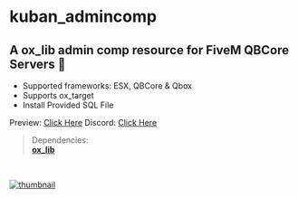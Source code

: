 # kuban_admincomp
## A ox_lib admin comp resource for FiveM QBCore Servers 💭

- Supported frameworks: ESX, QBCore & Qbox 
- Supports ox_target
- Install Provided SQL File

Preview: [Click Here](https://www.youtube.com/watch?v=4SU52zxiX1c)
Discord: [Click Here](https://discord.com/invite/UzVbtKEzgN)
<br>

> Dependencies:
> <br>
> **[ox_lib](https://github.com/overextended/ox_lib)**

<br>

[![thumbnail](https://r2.fivemanage.com/XsqgP28FfY2PpHVl7sArP/images/COMP.png)](https://www.youtube.com/@kubanscripts)
